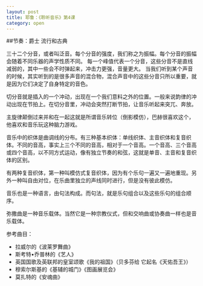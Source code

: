 ```yaml
---
layout: post
title: 耶鲁：《聆听音乐》第4课
category: open
---
```

##节奏：爵士 流行和古典
 
三十二个分音，或者叫泛音。每个分音的强度，我们称之为振幅。每个分音的振幅会随着不同乐器的声学性质不同。
每一个峰值代表一个分音，这些分音不是直线减弱的，其中一些会不时弹起来，冲击力更强，音量更大。
当我们听到某个声音的时候，其实听到的是很多声音的混合物，混合声音中的这些分音只所以重要，就是因为它们决定了自身特定的音色。
 
切分音就是插入的一个冲动，出现在一个我们意料之外的位置。一般来说韵律的冲动出现在节拍上。在切分音里，冲动会突然打断节拍，让音乐听起来突兀、奔放。
 
主旋律颠倒过来并和在一起这就是所谓音乐转位（倒影模仿），巴赫很喜欢这个，他喜欢和音乐玩这种脑力游戏。
 
音乐中的织体是曲调线的分布。有三种基本织体：单线织体、主音织体和复音织体。不同的音高，事实上三个不同的音高，相对于一个音高。一个音高、三个音高或四个音高，以不同方式运动，像有独立节奏的和弦，这就是单音、主音和复音织体的区别。
 
有两种复音织体，第一种叫模仿式复音织体，因为有个乐句一遍又一遍地重现。另外一种叫自由对位，在乐曲里独立的声线同时进行，但是没有彼此模仿。
 
音乐也是一种语言，由句法构成。而句法，就是乐句组合以及这些乐句的组合顺序。
 
弥撒曲是一种音乐载体。当然它是一种宗教仪式，但和交响曲或协奏曲一样也是音乐载体。
 
参考曲目：

*  拉威尔的《波莱罗舞曲》
*  斯考特•乔普林的《艺人》
*  英国国歌及英联邦的皇室颂歌《我的祖国》（贝多芬给 它起名《天佑吾王》）
*  穆索尔斯基的《基辅的城门》《图画展览会》
*  莫扎特的《安魂曲》
